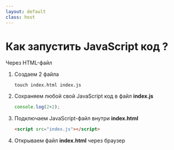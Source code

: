 ```yaml
---
layout: default
class: host
---
```


# Как запустить JavaScript код ?
Через HTML-файл

<ol>

<li>

Создаем 2 файла
```shell
touch index.html index.js
```
</li>

<li>

Сохраняем любой свой JavaScript код в файл **index.js**
```js
console.log(2+2);
```
</li>

<li>

Подключаем JavaScript-файл внутри **index.html**
```html
<script src="index.js"></script>
```
</li>

<li>

Открываем файл **index.html** через браузер
</li>
</ol>

<style>
    .host li p {
        margin-bottom: 0;
    }

    .host li {
        margin-bottom: 2rem;
    }

    .host code {
        font-size: 1.5rem;
    }
</style>

